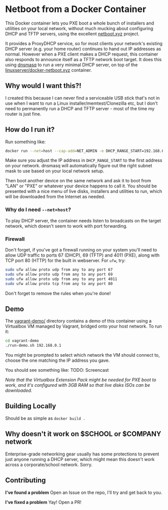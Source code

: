 # Netboot from a Docker Container
This Docker container lets you PXE boot a whole bunch of installers and
utilities on your local network, without much mucking about configuring
DHCP and TFTP servers, using the excellent [netboot.xyz](https://netboot.xyz/)
project.

It provides a ProxyDHCP service, so for most clients your network's existing
DHCP server (e.g. your home router) continues to hand out IP addresses as
normal. However when a PXE client makes a DHCP request, this container also
responds to announce itself as a TFTP network boot target. It does this using
[dnsmasq](https://en.wikipedia.org/wiki/Dnsmasq) to run a very minimal DHCP
server, on top of the [linuxserver/docker-netboot.xyz](https://github.com/linuxserver/docker-netbootxyz)
container.

## Why would I want this?!
I created this because I can never find a serviceable USB stick that's not in
use when I want to run a Linux installer/memtest/Clonezilla etc, but I don't
need to permanently run a DHCP and TFTP server - most of the time my router is
just fine.

## How do I run it?
Run something like:
```bash
docker run --net=host --cap-add=NET_ADMIN -e DHCP_RANGE_START=192.168.0.1 samdbmg/dhcp-netboot.xyz
```
Make sure you adjust the IP address in `DHCP_RANGE_START` to the first address
on your network. dnsmasq will automatically figure out the right subnet mask to
use based on your local network setup.

Then boot another device on the same network and ask it to boot from "LAN" or
"PXE" or whatever your device happens to call it. You should be presented with
a nice menu of live disks, installers and utilities to run, which will be
downloaded from the Internet as needed.

### Why do I need `--net=host`?
To play DHCP server, the container needs listen to broadcasts on the target
network, which doesn't seem to work with port forwarding.

### Firewall
Don't forget, if you've got a firewall running on your system you'll need to
allow UDP traffic to ports 67 (DHCP), 69 (TFTP) and 4011 (PXE), along with
TCP port 80 (HTTP) for the built in webserver. For `ufw`, try:
```bash
sudo ufw allow proto udp from any to any port 67
sudo ufw allow proto udp from any to any port 69
sudo ufw allow proto udp from any to any port 4011
sudo ufw allow proto tcp from any to any port 80
```
Don't forget to remove the rules when you're done!

## Demo
The [vagrant-demo/](vagrant-demo/) directory contains a demo of this container
using a Virtualbox VM managed by Vagrant, bridged onto your host network. To
run it:
```bash
cd vagrant-demo
./run-demo.sh 192.168.0.1
```
You might be prompted to select which network the VM should connect to, choose
the one matching the IP address you gave.

You should see something like:
TODO: Screencast

*Note that the Virtualbox Extension Pack might be needed for PXE boot to work,
and it's configured with 3GB RAM so that live disks ISOs can be downloaded.*

## Building Locally
Should be as simple as `docker build .`

## Why doesn't it work on $SCHOOL or $COMPANY network
Enterprise-grade networking gear usually has some protections to prevent just
anyone running a DHCP server, which might mean this doesn't work across a
corporate/school network. Sorry.

## Contributing
**I've found a problem**
Open an Issue on the repo, I'll try and get back to you.

**I've fixed a problem**
Yay! Open a PR!
